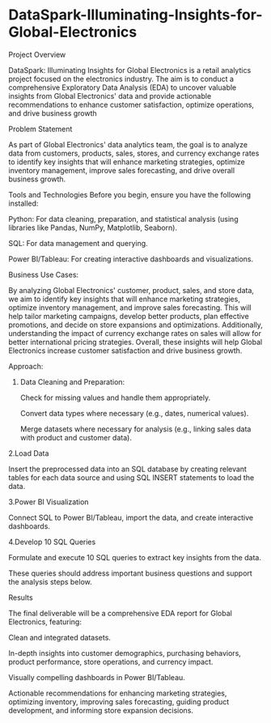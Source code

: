 # DataSpark-Illuminating-Insights-for-Global-Electronics
Project Overview

DataSpark: Illuminating Insights for Global Electronics is a retail analytics project focused on the electronics industry. The aim is to conduct a comprehensive Exploratory Data Analysis (EDA) to uncover valuable insights from Global Electronics' data and provide actionable recommendations to enhance customer satisfaction, optimize operations, and drive business growth

Problem Statement

As part of Global Electronics' data analytics team, the goal is to analyze data from customers, products, sales, stores, and currency exchange rates to identify key insights that will enhance marketing strategies, optimize inventory management, improve sales forecasting, and drive overall business growth.

Tools and Technologies
Before you begin, ensure you have the following installed:

Python: For data cleaning, preparation, and statistical analysis (using libraries like Pandas, NumPy, Matplotlib, Seaborn).

SQL: For data management and querying.

Power BI/Tableau: For creating interactive dashboards and visualizations.

Business Use Cases:

By analyzing Global Electronics' customer, product, sales, and store data, we aim to identify key insights that will enhance marketing strategies, optimize inventory management, and improve sales forecasting. This will help tailor marketing campaigns, develop better products, plan effective promotions, and decide on store expansions and optimizations. Additionally, understanding the impact of currency exchange rates on sales will allow for better international pricing strategies. Overall, these insights will help Global Electronics increase customer satisfaction and drive business growth.

Approach:

1. Data Cleaning and Preparation:
   
     Check for missing values and handle them appropriately.

     Convert data types where necessary (e.g., dates, numerical values).

     Merge datasets where necessary for analysis (e.g., linking sales data with product and customer data).

2.Load Data

   Insert the preprocessed data into an SQL database by creating relevant tables for each data source and using SQL INSERT statements to load the data.

3.Power BI Visualization
   
   Connect SQL to Power BI/Tableau, import the data, and create interactive dashboards.

     
4.Develop 10 SQL Queries

   Formulate and execute 10 SQL queries to extract key insights from the data. 

   These queries should address important business questions and support the analysis steps below.

Results

   The final deliverable will be a comprehensive EDA report for Global Electronics, featuring:

   Clean and integrated datasets.

   In-depth insights into customer demographics, purchasing behaviors, product performance, store operations, and currency impact.

   Visually compelling dashboards in Power BI/Tableau.

   Actionable recommendations for enhancing marketing strategies, optimizing inventory, improving sales forecasting, guiding product development, and informing store expansion decisions.
